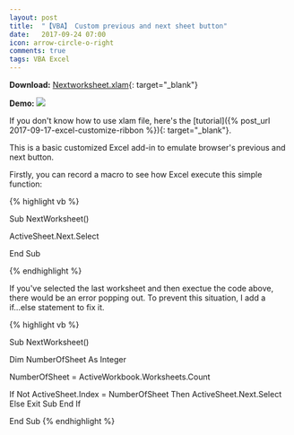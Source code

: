 ```yaml
---
layout: post
title:  "【VBA】 Custom previous and next sheet button"
date:   2017-09-24 07:00
icon: arrow-circle-o-right
comments: true
tags: VBA Excel
---
```


**Download:**  [Nextworksheet.xlam](https://github.com/noworneverev/noworneverev.github.io/releases/download/1.1/NextWorksheet.xlam){: target="_blank"}

**Demo:** ![](https://i.imgur.com/nBuWG6R.gif)

If you don't know how to use xlam file, here's the [tutorial]({% post_url 2017-09-17-excel-customize-ribbon %}){: target="_blank"}.

This is a basic customized Excel add-in to emulate browser's previous and next button.

Firstly, you can record a macro to see how Excel execute this simple function: 

{% highlight vb %}

Sub NextWorksheet()

ActiveSheet.Next.Select

End Sub

{% endhighlight %}

If you've selected the last worksheet and then exectue the code above, there would be an error popping out. To prevent this situation, I add a if...else statement to fix it.

{% highlight vb %}

Sub NextWorksheet()

Dim NumberOfSheet As Integer

NumberOfSheet = ActiveWorkbook.Worksheets.Count

If Not ActiveSheet.Index = NumberOfSheet Then
    ActiveSheet.Next.Select
Else
Exit Sub
End If

End Sub
{% endhighlight %}

<br>
<br>


